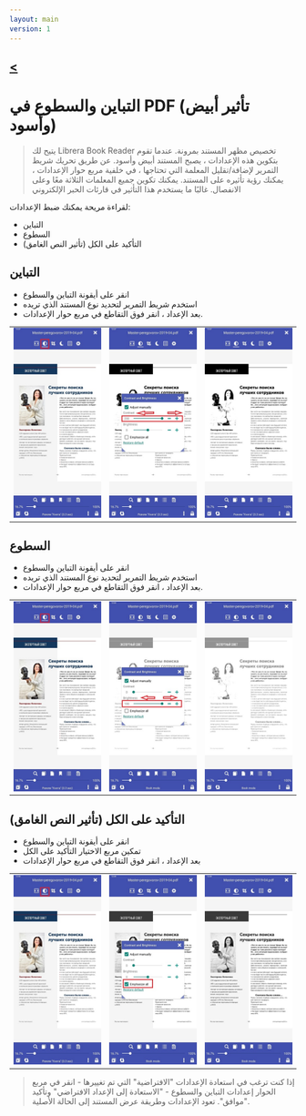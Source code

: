 ```yaml
---
layout: main
version: 1
---
```

[<](/wiki/faq)
---

# التباين والسطوع في PDF (تأثير أبيض وأسود)

> يتيح لك Librera Book Reader تخصيص مظهر المستند بمرونة.
عندما تقوم بتكوين هذه الإعدادات ، يصبح المستند أبيض وأسود.
عن طريق تحريك شريط التمرير لإضافة/تقليل المعلمة التي تحتاجها ،
في خلفية مربع حوار الإعدادات ، يمكنك رؤية تأثيره على المستند.
يمكنك تكوين جميع المعلمات الثلاثة معًا وعلى الانفصال. غالبًا ما يستخدم هذا التأثير في قارئات الحبر الإلكتروني


لقراءة مريحة يمكنك ضبط الإعدادات:
* التباين
* السطوع
* التأكيد على الكل (تأثير النص الغامق)

## التباين
* انقر على أيقونة التباين والسطوع
* استخدم شريط التمرير لتحديد نوع المستند الذي تريده
* بعد الإعداد ، انقر فوق التقاطع في مربع حوار الإعدادات.

||||
|-|-|-|
|![](10.jpg)|![](11.jpg)|![](12.jpg)|

## السطوع
* انقر على أيقونة التباين والسطوع
* استخدم شريط التمرير لتحديد نوع المستند الذي تريده
* بعد الإعداد ، انقر فوق التقاطع في مربع حوار الإعدادات.

||||
|-|-|-|
|![](20.jpg)|![](21.jpg)|![](222.jpg)|


## التأكيد على الكل (تأثير النص الغامق)
* انقر على أيقونة التباين والسطوع
* تمكين مربع الاختيار التأكيد على الكل
* بعد الإعداد ، انقر فوق التقاطع في مربع حوار الإعدادات

||||
|-|-|-|
|![](30.jpg)|![](31.jpg)|![](32.jpg)|

> إذا كنت ترغب في استعادة الإعدادات &quot;الافتراضية&quot; التي تم تغييرها - انقر في مربع الحوار إعدادات التباين والسطوع - &quot;الاستعادة إلى الإعداد الافتراضي&quot; وتأكيد &quot;موافق&quot;. تعود الإعدادات وطريقة عرض المستند إلى الحالة الأصلية.
